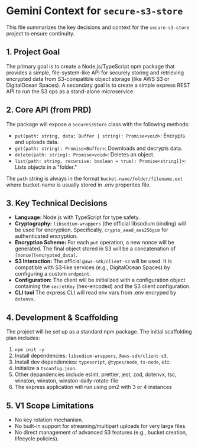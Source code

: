 # Gemini Context for `secure-s3-store`

This file summarizes the key decisions and context for the `secure-s3-store` project to ensure continuity.

## 1. Project Goal

The primary goal is to create a Node.js/TypeScript npm package that provides a simple, file-system-like API for securely storing and retrieving encrypted data from S3-compatible object storage (like AWS S3 or DigitalOcean Spaces).  A secondary goal is to create a simple express REST API to run the S3 ops as a stand-alone microservice.

## 2. Core API (from PRD)

The package will expose a `SecureS3Store` class with the following methods:

*   `put(path: string, data: Buffer | string): Promise<void>`: Encrypts and uploads data.
*   `get(path: string): Promise<Buffer>`: Downloads and decrypts data.
*   `delete(path: string): Promise<void>`: Deletes an object.
*   `list(path: string, recursive: boolean = true): Promise<string[]>`: Lists objects in a "folder."

The `path` string is always in the format `bucket-name/folder/filename.ext` where bucket-name is usually stored in .env properites file.

## 3. Key Technical Decisions

*   **Language:** Node.js with TypeScript for type safety.
*   **Cryptography:** `libsodium-wrappers` (the official libsodium binding) will be used for encryption. Specifically, `crypto_aead_aes256gcm` for authenticated encryption.
*   **Encryption Scheme:** For each `put` operation, a new nonce will be generated. The final object stored in S3 will be a concatenation of `[nonce][encrypted_data]`.
*   **S3 Interaction:** The official `@aws-sdk/client-s3` will be used. It is compatible with S3-like services (e.g., DigitalOcean Spaces) by configuring a custom `endpoint`.
*   **Configuration:** The client will be initialized with a configuration object containing the `secretKey` (hex-encoded) and the S3 client configuration.
*   **CLI tool** The express CLI will read env vars from .env encryped by `dotenvx`.

## 4. Development & Scaffolding

The project will be set up as a standard npm package. The initial scaffolding plan includes:

1.  `npm init -y`
2.  Install dependencies: `libsodium-wrappers`, `@aws-sdk/client-s3`.
3.  Install dev dependencies: `typescript`, `@types/node`, `ts-node`, etc.
4.  Initialize a `tsconfig.json`.
5.  Other depandencies include eslint, prettier, jest, zod, dotenvx, tsc, winston, winston, winston-daily-rotate-file
6.  The express application will run using pm2 with 3 or 4 instances

## 5. V1 Scope Limitations

*   No key rotation mechanism.
*   No built-in support for streaming/multipart uploads for very large files.
*   No direct management of advanced S3 features (e.g., bucket creation, lifecycle policies).
